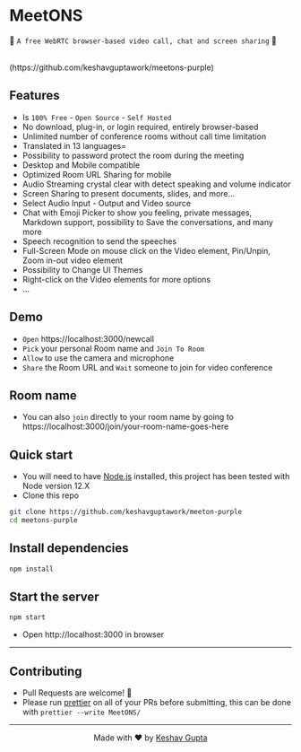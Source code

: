 # MeetONS

🚀 `A free WebRTC browser-based video call, chat and screen sharing` 🚀

<br>
(https://github.com/keshavguptawork/meetons-purple)

<br>

## Features

- Is `100% Free` - `Open Source` - `Self Hosted` 
- No download, plug-in, or login required, entirely browser-based
- Unlimited number of conference rooms without call time limitation
- Translated in 13 languages=
- Possibility to password protect the room during the meeting
- Desktop and Mobile compatible
- Optimized Room URL Sharing for mobile
- Audio Streaming crystal clear with detect speaking and volume indicator
- Screen Sharing to present documents, slides, and more...
- Select Audio Input - Output and Video source
- Chat with Emoji Picker to show you feeling, private messages, Markdown support, possibility to Save the conversations, and many more
- Speech recognition to send the speeches
- Full-Screen Mode on mouse click on the Video element, Pin/Unpin, Zoom in-out video element
- Possibility to Change UI Themes
- Right-click on the Video elements for more options
- ...

## Demo

- `Open` https://localhost:3000/newcall
- `Pick` your personal Room name and `Join To Room`
- `Allow` to use the camera and microphone
- `Share` the Room URL and `Wait` someone to join for video conference

## Room name

- You can also `join` directly to your room name by going to https://localhost:3000/join/your-room-name-goes-here

## Quick start

- You will need to have [Node.js](https://nodejs.org/en/blog/release/v12.22.1/) installed, this project has been tested with Node version 12.X
- Clone this repo

```bash
git clone https://github.com/keshavguptawork/meeton-purple
cd meetons-purple
```
## Install dependencies

```js
npm install
```

## Start the server

```js
npm start
```

- Open http://localhost:3000 in browser

---

## Contributing

- Pull Requests are welcome! 🙂
- Please run [prettier](https://prettier.io) on all of your PRs before submitting, this can be done with `prettier --write MeetONS/`

---

<p align="center"> Made with ❤️ by <a href="https://www.github.com/keshavguptawork/">Keshav Gupta</a></p>
